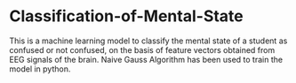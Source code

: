 # Classification-of-Mental-State
This is a machine learning model to classify the mental state of a student as confused or not confused, on the basis of feature vectors obtained from EEG signals of the brain.
Naive Gauss Algorithm has been used to train the model in python.

